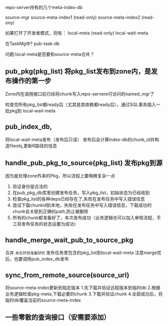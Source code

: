 repo-server持有的几个meta-index-db

source-mgr
    source-meta-index1 (read-only)
    source-meta-index2 (read-ony)

如果打开了开发者模式，则有：
    local-meta (read-only)
    local-wait-meta

在TaskMg中?
    pub-task-db


问题:local-meta是否要和source-meta合并？


## pub_pkg(pkg_list) 将pkg_list发布到zone内，是发布操作的第一步
 
Zone内在调用接口前已经将chunk写入repo-servere可访问的named_mgr了

检查完所有pkg_list都ready后（尤其是其依赖都ready后），通过SQL事务插入一批pkg到 local-wait-meta

## pub_index_db,
将local-wait-meta发布（发布后只读）
发布后会计算index-db的chunk_id并构造fileobj,更新R路径的信息

## handle_pub_pkg_to_source(pkg_list) 发布pkg到源
因为是处理zone外来的Pkg，所以流程上要稍微复杂一点
1. 验证身份是合法的
2. 在pub_pkg_db库里创建发布任务，写入pkg_list，初始状态为已经收到
2. 检查pkg_list的各种deps已经存在了,失败在发布任务中写入错误信息
3. 尝试下载chunkid到本地，失败在发布任务中写入错误信息，下载成功的chunk会关联到正确的path,防止被删除
4. 所有的chunk都准备好了，本次发布成功（业务逻辑也可以加入审核流程，手工将发布任务的状态设置为成功）

## handle_merge_wait_pub_to_source_pkg
合并 `未合并但准备好的` 发布任务里包含的pkg_list到local-wait-meta
注意merge完后，也要调用pub_index_db发布
 

## sync_from_remote_source(source_url)
 将source-meta-index更新到指定版本
1.先下载并验证远程版本到临时db
2.根据业务逻辑检查pkg-meta,下载必要的chunk
3.下载并验证chunk
4.全部成功后，将临时db覆盖当前的source-meta-index


## 一些零散的查询接口（安需要添加）

 
 

